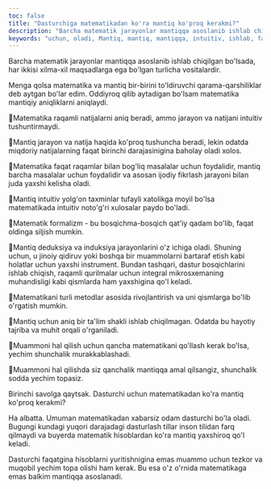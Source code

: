 ```yaml
---
toc: false
title: "Dasturchiga matematikadan ko'ra mantiq ko'proq kerakmi?"
description: "Barcha matematik jarayonlar mantiqqa asoslanib ishlab chiqilgan bo'lsada, har ikkisi xilma-xil maqsadlarga ega bo'lgan turlicha vositalardir."
keywords: "uchun, oladi, Mantiq, mantiq, mantiqqa, intuitiv, ishlab, faqat, yechim, Dasturchi, ko'proq, matematikadan, foydalidir, ko'ra, Matematika"
---
```


Barcha matematik jarayonlar mantiqqa asoslanib ishlab chiqilgan bo'lsada, har ikkisi xilma-xil maqsadlarga ega bo'lgan turlicha vositalardir.

Menga qolsa matematika va mantiq bir-birini to'ldiruvchi qarama-qarshiliklar deb aytgan bo'lar edim. Oddiyroq qilib aytadigan bo'lsam matematika mantiqiy aniqliklarni aniqlaydi.

🔸Matematika raqamli natijalarni aniq beradi, ammo jarayon va natijani intuitiv tushuntirmaydi.

🔹Mantiq jarayon va natija haqida ko'proq tushuncha beradi, lekin odatda miqdoriy natijalarning faqat birinchi darajasinigina baholay oladi xolos.

🔸Matematika faqat raqamlar bilan bog'liq masalalar uchun foydalidir, mantiq barcha masalalar uchun foydalidir va asosan ijodiy fikrlash jarayoni bilan juda yaxshi kelisha oladi.

🔹Mantiq intuitiv yolg'on taxminlar tufayli xatolikga moyil bo'lsa matematikada intuitiv noto'g'ri xulosalar paydo bo'ladi.

🔸Matematik formalizm - bu bosqichma-bosqich qat'iy qadam bo'lib, faqat oldinga siljish mumkin.

🔹Mantiq deduksiya va induksiya jarayonlarini o'z ichiga oladi. Shuning uchun, u jinoiy qidiruv yoki boshqa bir muammolarni bartaraf etish kabi holatlar uchun yaxshi instrument. Bundan tashqari, dastur bosqichlarini ishlab chiqish, raqamli qurilmalar uchun integral mikrosxemaning muhandisligi kabi qismlarda ham yaxshigina qo'l keladi.

🔸Matematikani turli metodlar asosida rivojlantirish va uni qismlarga bo'lib o'rgatish mumkin.

🔹Mantiq uchun aniq bir ta'lim shakli ishlab chiqilmagan. Odatda bu hayotiy tajriba va muhit orqali o'rganiladi.

🔸Muammoni hal qilish uchun qancha matematikani qo'llash kerak bo'lsa, yechim shunchalik murakkablashadi.

🔹Muammoni hal qilishda siz qanchalik mantiqqa amal qilsangiz, shunchalik sodda yechim topasiz.

Birinchi savolga qaytsak. Dasturchi uchun matematikadan ko'ra mantiq ko'proq kerakmi?

Ha albatta. Umuman matematikadan xabarsiz odam dasturchi bo'la oladi. Bugungi kundagi yuqori darajadagi dasturlash tillar inson tilidan farq qilmaydi va buyerda matematik hisoblardan ko'ra mantiq yaxshiroq qo'l keladi.

Dasturchi faqatgina hisoblarni yuritishnigina emas muammo uchun tezkor va muqobil yechim topa olishi ham kerak. Bu esa o'z o'rnida matematikaga emas balkim mantiqqa asoslanadi.